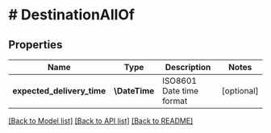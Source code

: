 # # DestinationAllOf

## Properties

Name | Type | Description | Notes
------------ | ------------- | ------------- | -------------
**expected_delivery_time** | **\DateTime** | ISO8601 Date time format | [optional]

[[Back to Model list]](../../README.md#models) [[Back to API list]](../../README.md#endpoints) [[Back to README]](../../README.md)
